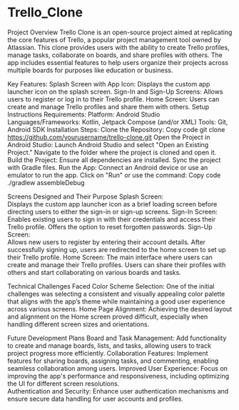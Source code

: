 # Trello_Clone
Project Overview
  Trello Clone is an open-source project aimed at replicating the core features of Trello, a popular project management tool owned by Atlassian. This clone provides users with the ability to create Trello profiles, manage tasks, collaborate on boards, and share profiles with others. The app includes essential features to help users organize their projects across multiple boards for purposes like education or business.

Key Features:
  Splash Screen with App Icon: Displays the custom app launcher icon on the splash screen.
  Sign-In and Sign-Up Screens: Allows users to register or log in to their Trello profile.
  Home Screen: Users can create and manage Trello profiles and share them with others.
Setup Instructions
Requirements:
  Platform: Android Studio
  Languages/Frameworks: Kotlin, Jetpack Compose (and/or XML)
  Tools: Git, Android SDK
Installation Steps:
  Clone the Repository:
    Copy code
    git clone https://github.com/yourusername/trello-clone.git
  Open the Project in Android Studio:
    Launch Android Studio and select "Open an Existing Project."
    Navigate to the folder where the project is cloned and open it.
  Build the Project:
    Ensure all dependencies are installed.
    Sync the project with Gradle files.
  Run the App:
    Connect an Android device or use an emulator to run the app.
    Click on "Run" or use the command:
    Copy code
    ./gradlew assembleDebug
    
Screens Designed and Their Purpose
  Splash Screen:  
    Displays the custom app launcher icon as a brief loading screen before directing users to either the sign-in or sign-up screens.
  Sign-In Screen:
    Enables existing users to sign in with their credentials and access their Trello profile.
    Offers the option to reset forgotten passwords.
  Sign-Up Screen:  
    Allows new users to register by entering their account details.
    After successfully signing up, users are redirected to the home screen to set up their Trello profile.
  Home Screen: 
    The main interface where users can create and manage their Trello profiles.
    Users can share their profiles with others and start collaborating on various boards and tasks.

Technical Challenges Faced
  Color Scheme Selection:
    One of the initial challenges was selecting a consistent and visually appealing color palette that aligns with the app’s theme while maintaining a good user experience across various screens.
  Home Page Alignment:
    Achieving the desired layout and alignment on the Home screen proved difficult, especially when handling different screen sizes and orientations.

Future Development Plans
  Board and Task Management: Add functionality to create and manage boards, lists, and tasks, allowing users to track project progress more efficiently.
  Collaboration Features: Implement features for sharing boards, assigning tasks, and commenting, enabling seamless collaboration among users.
  Improved User Experience: Focus on improving the app's performance and responsiveness, including optimizing the UI for different screen resolutions.  
  Authentication and Security: Enhance user authentication mechanisms and ensure secure data handling for user accounts and profiles.
